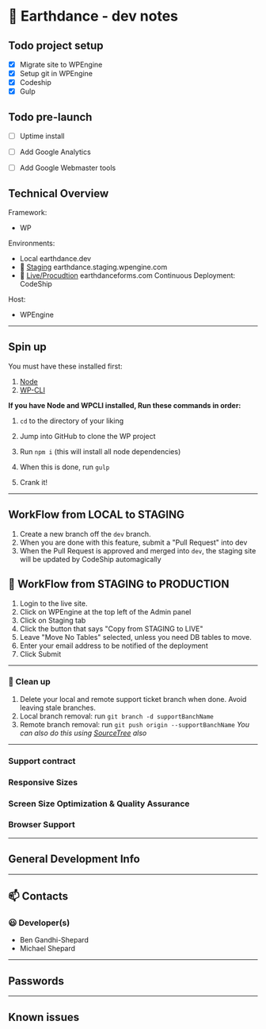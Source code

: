 # :punch: Earthdance - dev notes


## Todo project setup
- [x] Migrate site to WPEngine
- [x] Setup git in WPEngine
- [x] Codeship
- [x] Gulp

## Todo pre-launch
- [ ] Uptime install
- [ ] Add Google Analytics
- [ ] Add Google Webmaster tools


## Technical Overview

Framework:
- WP

Environments:

- Local earthdance.dev
- :construction: [Staging](http://earthdance.staging.wpengine.com) earthdance.staging.wpengine.com
- :ship: [Live/Procudtion](http://www.earthdanceforms.com) earthdanceforms.com
Continuous Deployment: CodeShip

Host:

- WPEngine

---
## Spin up

You must have these installed first:

1. [Node](https://nodejs.org/)
1. [WP-CLI](http://wp-cli.org/)

**If you have Node and WPCLI installed, Run these commands in order:**

1. `cd` to the directory of your liking
1. Jump into GitHub to clone the WP project
1. Run `npm i` (this will install all node dependencies)

1. When this is done, run `gulp`
1. Crank it!

---

## WorkFlow from LOCAL to STAGING
1. Create a new branch off the `dev` branch.
1. When you are done with this feature, submit a "Pull Request" into dev
1. When the Pull Request is approved and merged into `dev`, the staging site will be updated by CodeShip automagically

## :ship: WorkFlow from STAGING to PRODUCTION
1. Login to the live site.
1. Click on WPEngine at the top left of the Admin panel
1. Click on Staging tab
1. Click the button that says "Copy from STAGING to LIVE"
1. Leave "Move No Tables" selected, unless you need DB tables to move.
1. Enter your email address to be notified of the deployment
1. Click Submit


---

### :poop: Clean up
1. Delete your local and remote support ticket branch when done. Avoid leaving stale branches.
1. Local branch removal: run `git branch -d supportBanchName`
1. Remote branch removal: run `git push origin --supportBanchName`
*You can also do this using [SourceTree](http://www.sourcetreeapp.com/) also*


---
### Support contract


### Responsive Sizes


### Screen Size Optimization & Quality Assurance


### Browser Support


---

## General Development Info


---
## :mailbox: Contacts

### :smiley: Developer(s)
- Ben Gandhi-Shepard
- Michael Shepard



---
## Passwords


---
## Known issues
